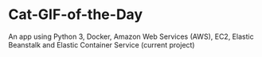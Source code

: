 # Cat-GIF-of-the-Day
An app using Python 3, Docker, Amazon Web Services (AWS), EC2, Elastic Beanstalk and Elastic Container Service (current project)
